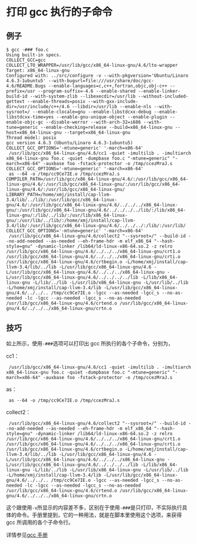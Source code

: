 # 打印 gcc 执行的子命令

## 例子

    $ gcc -### foo.c
    Using built-in specs.
    COLLECT_GCC=gcc
    COLLECT_LTO_WRAPPER=/usr/lib/gcc/x86_64-linux-gnu/4.6/lto-wrapper
    Target: x86_64-linux-gnu
    Configured with: ../src/configure -v --with-pkgversion='Ubuntu/Linaro 4.6.3-1ubuntu5' --with-bugurl=file:///usr/share/doc/gcc-4.6/README.Bugs --enable-languages=c,c++,fortran,objc,obj-c++ --prefix=/usr --program-suffix=-4.6 --enable-shared --enable-linker-build-id --with-system-zlib --libexecdir=/usr/lib --without-included-gettext --enable-threads=posix --with-gxx-include-dir=/usr/include/c++/4.6 --libdir=/usr/lib --enable-nls --with-sysroot=/ --enable-clocale=gnu --enable-libstdcxx-debug --enable-libstdcxx-time=yes --enable-gnu-unique-object --enable-plugin --enable-objc-gc --disable-werror --with-arch-32=i686 --with-tune=generic --enable-checking=release --build=x86_64-linux-gnu --host=x86_64-linux-gnu --target=x86_64-linux-gnu
    Thread model: posix
    gcc version 4.6.3 (Ubuntu/Linaro 4.6.3-1ubuntu5)
    COLLECT_GCC_OPTIONS='-mtune=generic' '-march=x86-64'
     /usr/lib/gcc/x86_64-linux-gnu/4.6/cc1 -quiet -imultilib . -imultiarch x86_64-linux-gnu foo.c -quiet -dumpbase foo.c "-mtune=generic" "-march=x86-64" -auxbase foo -fstack-protector -o /tmp/ccezMraJ.s
    COLLECT_GCC_OPTIONS='-mtune=generic' '-march=x86-64'
     as --64 -o /tmp/cc9Ce7IE.o /tmp/ccezMraJ.s
    COMPILER_PATH=/usr/lib/gcc/x86_64-linux-gnu/4.6/:/usr/lib/gcc/x86_64-linux-gnu/4.6/:/usr/lib/gcc/x86_64-linux-gnu/:/usr/lib/gcc/x86_64-linux-gnu/4.6/:/usr/lib/gcc/x86_64-linux-gnu/
    LIBRARY_PATH=/home/xmj/install/cap-llvm-3.4/lib/../lib/:/usr/lib/gcc/x86_64-linux-gnu/4.6/:/usr/lib/gcc/x86_64-linux-gnu/4.6/../../../x86_64-linux-gnu/:/usr/lib/gcc/x86_64-linux-gnu/4.6/../../../../lib/:/lib/x86_64-linux-gnu/:/lib/../lib/:/usr/lib/x86_64-linux-gnu/:/usr/lib/../lib/:/home/xmj/install/cap-llvm-3.4/lib/:/usr/lib/gcc/x86_64-linux-gnu/4.6/../../../:/lib/:/usr/lib/
    COLLECT_GCC_OPTIONS='-mtune=generic' '-march=x86-64'
     /usr/lib/gcc/x86_64-linux-gnu/4.6/collect2 "--sysroot=/" --build-id --no-add-needed --as-needed --eh-frame-hdr -m elf_x86_64 "--hash-style=gnu" -dynamic-linker /lib64/ld-linux-x86-64.so.2 -z relro /usr/lib/gcc/x86_64-linux-gnu/4.6/../../../x86_64-linux-gnu/crt1.o /usr/lib/gcc/x86_64-linux-gnu/4.6/../../../x86_64-linux-gnu/crti.o /usr/lib/gcc/x86_64-linux-gnu/4.6/crtbegin.o -L/home/xmj/install/cap-llvm-3.4/lib/../lib -L/usr/lib/gcc/x86_64-linux-gnu/4.6 -L/usr/lib/gcc/x86_64-linux-gnu/4.6/../../../x86_64-linux-gnu -L/usr/lib/gcc/x86_64-linux-gnu/4.6/../../../../lib -L/lib/x86_64-linux-gnu -L/lib/../lib -L/usr/lib/x86_64-linux-gnu -L/usr/lib/../lib -L/home/xmj/install/cap-llvm-3.4/lib -L/usr/lib/gcc/x86_64-linux-gnu/4.6/../../.. /tmp/cc9Ce7IE.o -lgcc --as-needed -lgcc_s --no-as-needed -lc -lgcc --as-needed -lgcc_s --no-as-needed /usr/lib/gcc/x86_64-linux-gnu/4.6/crtend.o /usr/lib/gcc/x86_64-linux-gnu/4.6/../../../x86_64-linux-gnu/crtn.o

## 技巧

如上所示，使用`-###`选项可以打印出 gcc 所执行的各个子命令，分别为，

cc1：

     /usr/lib/gcc/x86_64-linux-gnu/4.6/cc1 -quiet -imultilib . -imultiarch x86_64-linux-gnu foo.c -quiet -dumpbase foo.c "-mtune=generic" "-march=x86-64" -auxbase foo -fstack-protector -o /tmp/ccezMraJ.s

as：

     as --64 -o /tmp/cc9Ce7IE.o /tmp/ccezMraJ.s

collect2：

     /usr/lib/gcc/x86_64-linux-gnu/4.6/collect2 "--sysroot=/" --build-id --no-add-needed --as-needed --eh-frame-hdr -m elf_x86_64 "--hash-style=gnu" -dynamic-linker /lib64/ld-linux-x86-64.so.2 -z relro /usr/lib/gcc/x86_64-linux-gnu/4.6/../../../x86_64-linux-gnu/crt1.o /usr/lib/gcc/x86_64-linux-gnu/4.6/../../../x86_64-linux-gnu/crti.o /usr/lib/gcc/x86_64-linux-gnu/4.6/crtbegin.o -L/home/xmj/install/cap-llvm-3.4/lib/../lib -L/usr/lib/gcc/x86_64-linux-gnu/4.6 -L/usr/lib/gcc/x86_64-linux-gnu/4.6/../../../x86_64-linux-gnu -L/usr/lib/gcc/x86_64-linux-gnu/4.6/../../../../lib -L/lib/x86_64-linux-gnu -L/lib/../lib -L/usr/lib/x86_64-linux-gnu -L/usr/lib/../lib -L/home/xmj/install/cap-llvm-3.4/lib -L/usr/lib/gcc/x86_64-linux-gnu/4.6/../../.. /tmp/cc9Ce7IE.o -lgcc --as-needed -lgcc_s --no-as-needed -lc -lgcc --as-needed -lgcc_s --no-as-needed /usr/lib/gcc/x86_64-linux-gnu/4.6/crtend.o /usr/lib/gcc/x86_64-linux-gnu/4.6/../../../x86_64-linux-gnu/crtn.o

这个跟使用`-v`所显示的内容差不多，区别在于使用`-###`是只打印，不实际执行具体的命令。手册里提到，它的一种用法，就是在脚本里使用这个选项，来获得 gcc 所调用的各个子命令行。

详情参见[gcc 手册](https://gcc.gnu.org/onlinedocs/gcc/Overall-Options.html#Overall-Options)

